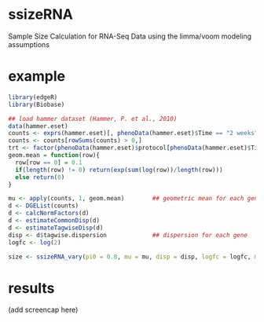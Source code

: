 # ssizeRNA
Sample Size Calculation for RNA-Seq Data using the limma/voom modeling assumptions

# example
```R
library(edgeR)
library(Biobase)

## load hammer dataset (Hammer, P. et al., 2010)
data(hammer.eset)
counts <- exprs(hammer.eset)[, phenoData(hammer.eset)$Time == "2 weeks"]
counts <- counts[rowSums(counts) > 0,]
trt <- factor(phenoData(hammer.eset)$protocol[phenoData(hammer.eset)$Time == "2 weeks"])
geom.mean = function(row){
  row[row == 0] = 0.1
  if(length(row) != 0) return(exp(sum(log(row))/length(row)))
  else return(0)
}

mu <- apply(counts, 1, geom.mean)        ## geometric mean for each gene
d <- DGEList(counts)
d <- calcNormFactors(d)
d <- estimateCommonDisp(d)
d <- estimateTagwiseDisp(d)
disp <- d$tagwise.dispersion             ## dispersion for each gene
logfc <- log(2)

size <- ssizeRNA_vary(pi0 = 0.8, mu = mu, disp = disp, logfc = logfc, m = 30, maxN = 15, replace = FALSE)
```

# results
(add screencap here)
